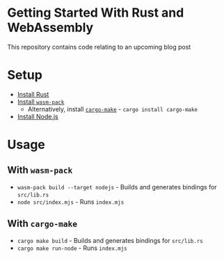 # Getting Started With Rust and WebAssembly

This repository contains code relating to an upcoming blog post

# Setup

- [Install Rust](https://www.rust-lang.org/learn/get-started)
- [Install `wasm-pack`](https://rustwasm.github.io/wasm-pack/installer/)
  - Alternatively, install [`cargo-make`](https://github.com/sagiegurari/cargo-make) - `cargo install cargo-make`
- [Install Node.js](https://nodejs.dev/en/)

# Usage

## With `wasm-pack`

- `wasm-pack build --target nodejs` - Builds and generates bindings for `src/lib.rs`
- `node src/index.mjs` - Runs `index.mjs`

## With `cargo-make`

- `cargo make build` - Builds and generates bindings for `src/lib.rs`
- `cargo make run-node` - Runs `index.mjs`
